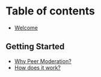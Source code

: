 # Table of contents

* [Welcome](README.md)

## Getting Started

* [Why Peer Moderation?](getting-started/why-peer-moderation.md)
* [How does it work?](getting-started/how-it-works.md)
